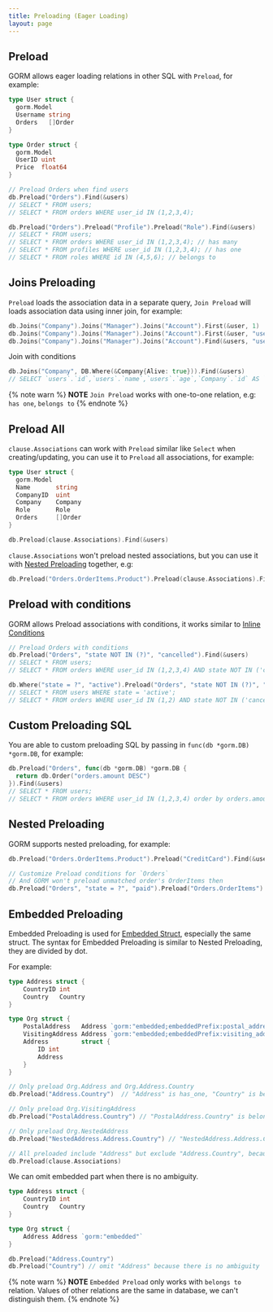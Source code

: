 ```yaml
---
title: Preloading (Eager Loading)
layout: page
---
```


## Preload

GORM allows eager loading relations in other SQL with `Preload`, for example:

```go
type User struct {
  gorm.Model
  Username string
  Orders   []Order
}

type Order struct {
  gorm.Model
  UserID uint
  Price  float64
}

// Preload Orders when find users
db.Preload("Orders").Find(&users)
// SELECT * FROM users;
// SELECT * FROM orders WHERE user_id IN (1,2,3,4);

db.Preload("Orders").Preload("Profile").Preload("Role").Find(&users)
// SELECT * FROM users;
// SELECT * FROM orders WHERE user_id IN (1,2,3,4); // has many
// SELECT * FROM profiles WHERE user_id IN (1,2,3,4); // has one
// SELECT * FROM roles WHERE id IN (4,5,6); // belongs to
```

## Joins Preloading

`Preload` loads the association data in a separate query, `Join Preload` will loads association data using inner join, for example:

```go
db.Joins("Company").Joins("Manager").Joins("Account").First(&user, 1)
db.Joins("Company").Joins("Manager").Joins("Account").First(&user, "users.name = ?", "jinzhu")
db.Joins("Company").Joins("Manager").Joins("Account").Find(&users, "users.id IN ?", []int{1,2,3,4,5})
```

Join with conditions

```go
db.Joins("Company", DB.Where(&Company{Alive: true})).Find(&users)
// SELECT `users`.`id`,`users`.`name`,`users`.`age`,`Company`.`id` AS `Company__id`,`Company`.`name` AS `Company__name` FROM `users` LEFT JOIN `companies` AS `Company` ON `users`.`company_id` = `Company`.`id` AND `Company`.`alive` = true;
```

{% note warn %}
**NOTE** `Join Preload` works with one-to-one relation, e.g: `has one`, `belongs to`
{% endnote %}

## Preload All

`clause.Associations` can work with `Preload` similar like `Select` when creating/updating, you can use it to `Preload` all associations, for example:

```go
type User struct {
  gorm.Model
  Name       string
  CompanyID  uint
  Company    Company
  Role       Role
  Orders     []Order
}

db.Preload(clause.Associations).Find(&users)
```

`clause.Associations` won't preload nested associations, but you can use it with [Nested Preloading](#nested_preloading) together, e.g:

```go
db.Preload("Orders.OrderItems.Product").Preload(clause.Associations).Find(&users)
```

## Preload with conditions

GORM allows Preload associations with conditions, it works similar to [Inline Conditions](query.html#inline_conditions)

```go
// Preload Orders with conditions
db.Preload("Orders", "state NOT IN (?)", "cancelled").Find(&users)
// SELECT * FROM users;
// SELECT * FROM orders WHERE user_id IN (1,2,3,4) AND state NOT IN ('cancelled');

db.Where("state = ?", "active").Preload("Orders", "state NOT IN (?)", "cancelled").Find(&users)
// SELECT * FROM users WHERE state = 'active';
// SELECT * FROM orders WHERE user_id IN (1,2) AND state NOT IN ('cancelled');
```

## Custom Preloading SQL

You are able to custom preloading SQL by passing in `func(db *gorm.DB) *gorm.DB`, for example:

```go
db.Preload("Orders", func(db *gorm.DB) *gorm.DB {
  return db.Order("orders.amount DESC")
}).Find(&users)
// SELECT * FROM users;
// SELECT * FROM orders WHERE user_id IN (1,2,3,4) order by orders.amount DESC;
```

## <span id="nested_preloading">Nested Preloading</span>

GORM supports nested preloading, for example:

```go
db.Preload("Orders.OrderItems.Product").Preload("CreditCard").Find(&users)

// Customize Preload conditions for `Orders`
// And GORM won't preload unmatched order's OrderItems then
db.Preload("Orders", "state = ?", "paid").Preload("Orders.OrderItems").Find(&users)
```

## <span id="embedded_preloading">Embedded Preloading</span>

Embedded Preloading is used for [Embedded Struct](models.html#embedded_struct), especially the same struct. The syntax for Embedded Preloading is similar to Nested Preloading, they are divided by dot.

For example:

```go
type Address struct {
    CountryID int
    Country   Country
}

type Org struct {
    PostalAddress   Address `gorm:"embedded;embeddedPrefix:postal_address_"`
    VisitingAddress Address `gorm:"embedded;embeddedPrefix:visiting_address_"`
    Address         struct {
        ID int
        Address
    }
}

// Only preload Org.Address and Org.Address.Country
db.Preload("Address.Country")  // "Address" is has_one, "Country" is belongs_to (nested association)

// Only preload Org.VisitingAddress
db.Preload("PostalAddress.Country") // "PostalAddress.Country" is belongs_to (embedded association)

// Only preload Org.NestedAddress
db.Preload("NestedAddress.Address.Country") // "NestedAddress.Address.Country" is belongs_to (embedded association)

// All preloaded include "Address" but exclude "Address.Country", because it won't preload nested associations.
db.Preload(clause.Associations)
```

We can omit embedded part when there is no ambiguity.

```go
type Address struct {
    CountryID int
    Country   Country
}

type Org struct {
    Address Address `gorm:"embedded"`
}

db.Preload("Address.Country")
db.Preload("Country") // omit "Address" because there is no ambiguity
```

{% note warn %}
**NOTE** `Embedded Preload` only works with `belongs to` relation. Values of other relations are the same in database, we can't distinguish them.
{% endnote %}